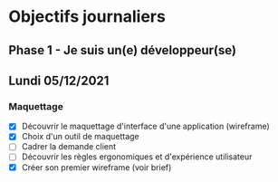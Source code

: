 # Objectifs journaliers

## Phase 1 - Je suis un(e) développeur(se)

## Lundi 05/12/2021

### Maquettage

* [x] Découvrir le maquettage d'interface d'une application (wireframe)
* [x] Choix d'un outil de maquettage
* [ ] Cadrer la demande client
* [ ] Découvrir les règles ergonomiques et d'expérience utilisateur
* [x] Créer son premier wireframe (voir brief)
